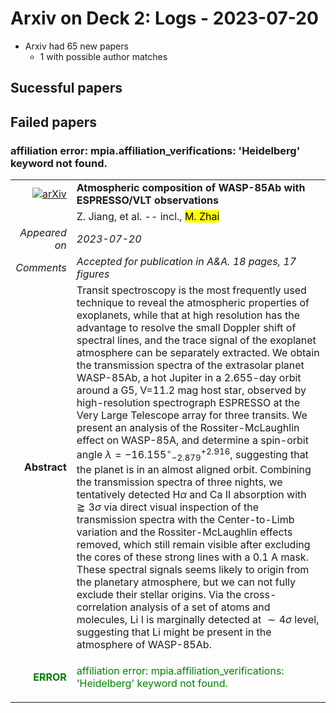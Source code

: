 # Arxiv on Deck 2: Logs - 2023-07-20

* Arxiv had 65 new papers
    * 1 with possible author matches

## Sucessful papers

## Failed papers

### affiliation error: mpia.affiliation_verifications: 'Heidelberg' keyword not found. 


|||
|---:|:---|
| [![arXiv](https://img.shields.io/badge/arXiv-arXiv:2307.09577-b31b1b.svg)](https://arxiv.org/abs/arXiv:2307.09577) | **Atmospheric composition of WASP-85Ab with ESPRESSO/VLT observations**  |
|| Z. Jiang, et al. -- incl., <mark>M. Zhai</mark> |
|*Appeared on*| *2023-07-20*|
|*Comments*| *Accepted for publication in A&A. 18 pages, 17 figures*|
|**Abstract**| Transit spectroscopy is the most frequently used technique to reveal the atmospheric properties of exoplanets, while that at high resolution has the advantage to resolve the small Doppler shift of spectral lines, and the trace signal of the exoplanet atmosphere can be separately extracted. We obtain the transmission spectra of the extrasolar planet WASP-85Ab, a hot Jupiter in a 2.655-day orbit around a G5, V=11.2 mag host star, observed by high-resolution spectrograph ESPRESSO at the Very Large Telescope array for three transits. We present an analysis of the Rossiter-McLaughlin effect on WASP-85A, and determine a spin-orbit angle ${\lambda = -16.155^{\circ}}^{+2.916}_{-2.879}$, suggesting that the planet is in an almost aligned orbit. Combining the transmission spectra of three nights, we tentatively detected H$\alpha$ and Ca II absorption with $\gtrapprox 3\sigma$ via direct visual inspection of the transmission spectra with the Center-to-Limb variation and the Rossiter-McLaughlin effects removed, which still remain visible after excluding the cores of these strong lines with a 0.1 A mask. These spectral signals seems likely to origin from the planetary atmosphere, but we can not fully exclude their stellar origins. Via the cross-correlation analysis of a set of atoms and molecules, Li I is marginally detected at $\sim4\sigma$ level, suggesting that Li might be present in the atmosphere of WASP-85Ab. |
|<p style="color:green"> **ERROR** </p>| <p style="color:green">affiliation error: mpia.affiliation_verifications: 'Heidelberg' keyword not found.</p> |

